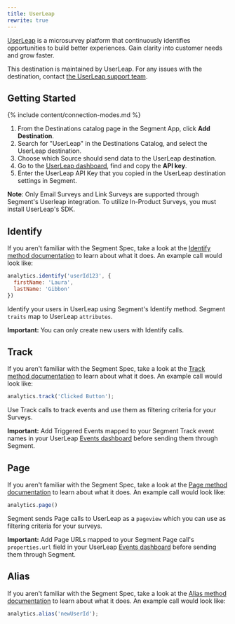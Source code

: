 ```yaml
---
title: UserLeap
rewrite: true
---
```


[UserLeap](https://userleap.com/?utm_source=segmentio&utm_medium=docs&utm_campaign=partners) is a microsurvey platform that continuously identifies opportunities to build better experiences. Gain clarity into customer needs and grow faster.

This destination is maintained by UserLeap. For any issues with the destination, contact [the UserLeap support team](mailto:support@userleap.com).

## Getting Started

{% include content/connection-modes.md %}

1. From the Destinations catalog page in the Segment App, click **Add Destination**.
2. Search for "UserLeap" in the Destinations Catalog, and select the UserLeap destination.
3. Choose which Source should send data to the UserLeap destination.
4. Go to the [UserLeap dashboard](https://app.userleap.com/settings/installation), find and copy the **API key**.
5. Enter the UserLeap API Key that you copied in the UserLeap destination settings in Segment.

**Note**: Only Email Surveys and Link Surveys are supported through Segment's Userleap integration. To utilize In-Product Surveys, you must install UserLeap's SDK.

## Identify
If you aren't familiar with the Segment Spec, take a look at the [Identify method documentation](https://segment.com/docs/connections/spec/identify/) to learn about what it does. An example call would look like:

```js
analytics.identify('userId123', {
  firstName: 'Laura',
  lastName: 'Gibbon'
})
```
Identify your users in UserLeap using Segment's Identify method. Segment `traits` map to UserLeap `attributes`.

**Important:** You can only create new users with Identify calls.

## Track
If you aren't familiar with the Segment Spec, take a look at the [Track method documentation](https://segment.com/docs/connections/spec/track/) to learn about what it does. An example call would look like:
```js
analytics.track('Clicked Button');
```
Use Track calls to track events and use them as filtering criteria for your Surveys.

**Important:** Add Triggered Events mapped to your Segment Track event names in your UserLeap [Events dashboard](https://app.userleap.com/events) before sending them through Segment.

## Page
If you aren't familiar with the Segment Spec, take a look at the [Page method documentation](https://segment.com/docs/connections/spec/page/) to learn about what it does. An example call would look like:
```js
analytics.page()
```
Segment sends Page calls to UserLeap as a `pageview` which you can use as filtering criteria for your surveys.

**Important:** Add Page URLs mapped to your Segment Page call's `properties.url` field in your UserLeap [Events dashboard](https://app.userleap.com/events) before sending them through Segment.


## Alias
If you aren't familiar with the Segment Spec, take a look at the [Alias method documentation](https://segment.com/docs/connections/spec/alias/) to learn about what it does. An example call would look like:
```js
analytics.alias('newUserId');
```
